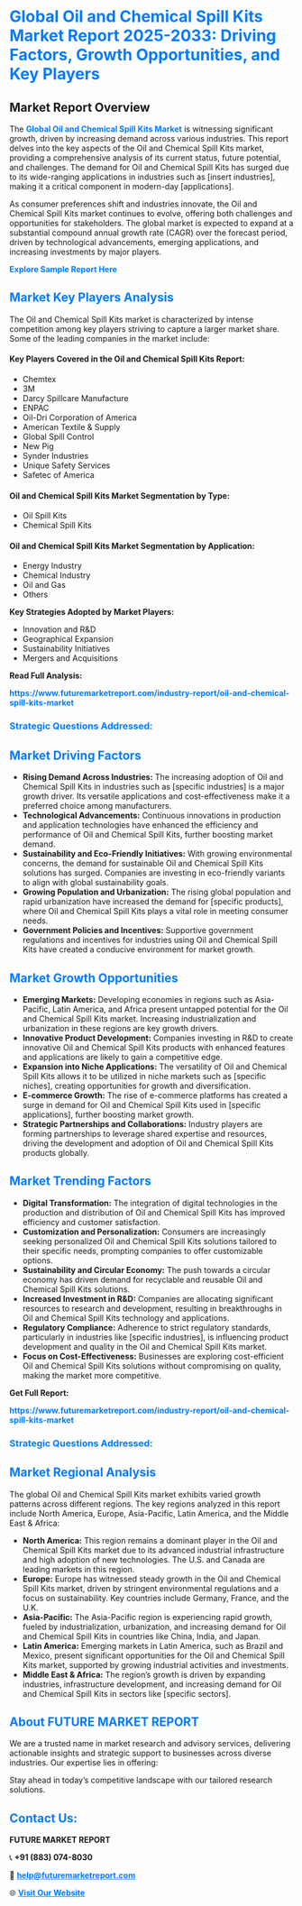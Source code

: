 <h1 style="color: #007BFF;">Global Oil and Chemical Spill Kits Market Report 2025-2033: Driving Factors, Growth Opportunities, and Key Players</h1>

<section id="overview">
<h2>Market Report Overview</h2>
<p>The <a href="https://www.futuremarketreport.com/industry-report/oil-and-chemical-spill-kits-market" style="color: #007BFF; text-decoration: none;"><strong>Global Oil and Chemical Spill Kits Market</strong></a> is witnessing significant growth, driven by increasing demand across various industries. This report delves into the key aspects of the Oil and Chemical Spill Kits market, providing a comprehensive analysis of its current status, future potential, and challenges. The demand for Oil and Chemical Spill Kits has surged due to its wide-ranging applications in industries such as [insert industries], making it a critical component in modern-day [applications].</p>
<p>As consumer preferences shift and industries innovate, the Oil and Chemical Spill Kits market continues to evolve, offering both challenges and opportunities for stakeholders. The global market is expected to expand at a substantial compound annual growth rate (CAGR) over the forecast period, driven by technological advancements, emerging applications, and increasing investments by major players.</p>
</section>

<section id="overview">
<p><a href="https://www.futuremarketreport.com/request-sample/reportId=87371" style="color: #007BFF; text-decoration: none;"><strong>Explore Sample Report Here</strong></a></p>
</section>

<section id="key-players">
<h2 style="color: #007BFF;">Market Key Players Analysis</h2>
<p>The Oil and Chemical Spill Kits market is characterized by intense competition among key players striving to capture a larger market share. Some of the leading companies in the market include:</p>
<h4>Key Players Covered in the Oil and Chemical Spill Kits Report:</h4>
<ul><li>Chemtex</li><li>3M</li><li>Darcy Spillcare Manufacture</li><li>ENPAC</li><li>Oil-Dri Corporation of America</li><li>American Textile &amp; Supply</li><li>Global Spill Control</li><li>New Pig</li><li>Synder Industries</li><li>Unique Safety Services</li><li>Safetec of America</li></ul>
<h4>Oil and Chemical Spill Kits Market Segmentation by Type:</h4>
<ul><li>Oil Spill Kits</li><li>Chemical Spill Kits</li></ul>

<h4>Oil and Chemical Spill Kits Market Segmentation by Application:</h4>
<ul><li>Energy Industry</li><li>Chemical Industry</li><li>Oil and Gas</li><li>Others</li></ul>
<p><strong>Key Strategies Adopted by Market Players:</strong></p>
<ul>
<li>Innovation and R&D</li>
<li>Geographical Expansion</li>
<li>Sustainability Initiatives</li>
<li>Mergers and Acquisitions</li>
</ul>
</section>

<section>
<p><strong>Read Full Analysis: </strong></p><a href="https://www.futuremarketreport.com/industry-report/oil-and-chemical-spill-kits-market" style="color: #007BFF; text-decoration: none;"><strong>https://www.futuremarketreport.com/industry-report/oil-and-chemical-spill-kits-market</strong></a>
<h3 style="color: #007BFF;">Strategic Questions Addressed:</h3>
</section>

<section id="driving-factors">
<h2 style="color: #007BFF;">Market Driving Factors</h2>
<ul>
<li><strong>Rising Demand Across Industries:</strong> The increasing adoption of Oil and Chemical Spill Kits in industries such as [specific industries] is a major growth driver. Its versatile applications and cost-effectiveness make it a preferred choice among manufacturers.</li>
<li><strong>Technological Advancements:</strong> Continuous innovations in production and application technologies have enhanced the efficiency and performance of Oil and Chemical Spill Kits, further boosting market demand.</li>
<li><strong>Sustainability and Eco-Friendly Initiatives:</strong> With growing environmental concerns, the demand for sustainable Oil and Chemical Spill Kits solutions has surged. Companies are investing in eco-friendly variants to align with global sustainability goals.</li>
<li><strong>Growing Population and Urbanization:</strong> The rising global population and rapid urbanization have increased the demand for [specific products], where Oil and Chemical Spill Kits plays a vital role in meeting consumer needs.</li>
<li><strong>Government Policies and Incentives:</strong> Supportive government regulations and incentives for industries using Oil and Chemical Spill Kits have created a conducive environment for market growth.</li>
</ul>
</section>

<section id="growth-opportunities">
<h2 style="color: #007BFF;">Market Growth Opportunities</h2>
<ul>
<li><strong>Emerging Markets:</strong> Developing economies in regions such as Asia-Pacific, Latin America, and Africa present untapped potential for the Oil and Chemical Spill Kits market. Increasing industrialization and urbanization in these regions are key growth drivers.</li>
<li><strong>Innovative Product Development:</strong> Companies investing in R&D to create innovative Oil and Chemical Spill Kits products with enhanced features and applications are likely to gain a competitive edge.</li>
<li><strong>Expansion into Niche Applications:</strong> The versatility of Oil and Chemical Spill Kits allows it to be utilized in niche markets such as [specific niches], creating opportunities for growth and diversification.</li>
<li><strong>E-commerce Growth:</strong> The rise of e-commerce platforms has created a surge in demand for Oil and Chemical Spill Kits used in [specific applications], further boosting market growth.</li>
<li><strong>Strategic Partnerships and Collaborations:</strong> Industry players are forming partnerships to leverage shared expertise and resources, driving the development and adoption of Oil and Chemical Spill Kits products globally.</li>
</ul>
</section>

<section id="trending-factors">
<h2 style="color: #007BFF;">Market Trending Factors</h2>
<ul>
<li><strong>Digital Transformation:</strong> The integration of digital technologies in the production and distribution of Oil and Chemical Spill Kits has improved efficiency and customer satisfaction.</li>
<li><strong>Customization and Personalization:</strong> Consumers are increasingly seeking personalized Oil and Chemical Spill Kits solutions tailored to their specific needs, prompting companies to offer customizable options.</li>
<li><strong>Sustainability and Circular Economy:</strong> The push towards a circular economy has driven demand for recyclable and reusable Oil and Chemical Spill Kits solutions.</li>
<li><strong>Increased Investment in R&D:</strong> Companies are allocating significant resources to research and development, resulting in breakthroughs in Oil and Chemical Spill Kits technology and applications.</li>
<li><strong>Regulatory Compliance:</strong> Adherence to strict regulatory standards, particularly in industries like [specific industries], is influencing product development and quality in the Oil and Chemical Spill Kits market.</li>
<li><strong>Focus on Cost-Effectiveness:</strong> Businesses are exploring cost-efficient Oil and Chemical Spill Kits solutions without compromising on quality, making the market more competitive.</li>
</ul>
</section>

<section>
<p><strong>Get Full Report: </strong></p><a href="https://www.futuremarketreport.com/industry-report/oil-and-chemical-spill-kits-market" style="color: #007BFF; text-decoration: none;"><strong>https://www.futuremarketreport.com/industry-report/oil-and-chemical-spill-kits-market</strong></a>
<h3 style="color: #007BFF;">Strategic Questions Addressed:</h3>
</section>


<section id="regional-analysis">
<h2 style="color: #007BFF;">Market Regional Analysis</h2>
<p>The global Oil and Chemical Spill Kits market exhibits varied growth patterns across different regions. The key regions analyzed in this report include North America, Europe, Asia-Pacific, Latin America, and the Middle East & Africa:</p>
<ul>
<li><strong>North America:</strong> This region remains a dominant player in the Oil and Chemical Spill Kits market due to its advanced industrial infrastructure and high adoption of new technologies. The U.S. and Canada are leading markets in this region.</li>
<li><strong>Europe:</strong> Europe has witnessed steady growth in the Oil and Chemical Spill Kits market, driven by stringent environmental regulations and a focus on sustainability. Key countries include Germany, France, and the U.K.</li>
<li><strong>Asia-Pacific:</strong> The Asia-Pacific region is experiencing rapid growth, fueled by industrialization, urbanization, and increasing demand for Oil and Chemical Spill Kits in countries like China, India, and Japan.</li>
<li><strong>Latin America:</strong> Emerging markets in Latin America, such as Brazil and Mexico, present significant opportunities for the Oil and Chemical Spill Kits market, supported by growing industrial activities and investments.</li>
<li><strong>Middle East & Africa:</strong> The region’s growth is driven by expanding industries, infrastructure development, and increasing demand for Oil and Chemical Spill Kits in sectors like [specific sectors].</li>
</ul>
</section>

<footer>
<h2 style="color: #007BFF;">About FUTURE MARKET REPORT</h2>
<p>We are a trusted name in market research and advisory services, delivering actionable insights and strategic support to businesses across diverse industries. Our expertise lies in offering:</p>

<p>Stay ahead in today’s competitive landscape with our tailored research solutions.</p>

<h2 style="color: #007BFF;">Contact Us:</h2>
<p><strong>FUTURE MARKET REPORT</strong></p>
<p>📞 <strong>+91 (883) 074-8030</strong></p>
<p>📧 <strong><a href="mailto:help@futuremarketreport.com" style="color: #007BFF;">help@futuremarketreport.com</a></strong></p>
<p>🌐 <strong><a href="https://www.futuremarketreport.com/" style="color: #007BFF;">Visit Our Website</a></strong></p>
</footer>